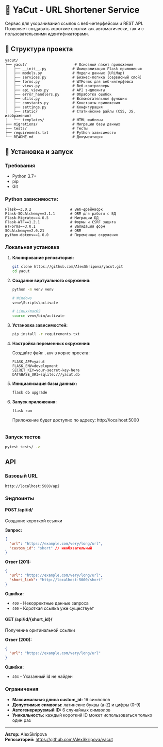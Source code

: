 # 🔗 YaCut - URL Shortener Service

Сервис для укорачивания ссылок с веб-интерфейсом и REST API. Позволяет создавать короткие ссылки как автоматически, так и с пользовательскими идентификаторами.

## 📁 Структура проекта

```
yacut/
├── yacut/                      # Основной пакет приложения
│   ├── __init__.py            # Инициализация Flask приложения
│   ├── models.py              # Модели данных (URLMap)
│   ├── services.py            # Бизнес-логика (сервисный слой)
│   ├── forms.py               # WTForms для веб-интерфейса
│   ├── views.py               # Веб-контроллеры
│   ├── api_views.py           # API эндпоинты
│   ├── error_handlers.py      # Обработка ошибок
│   ├── utils.py               # Вспомогательные функции
│   ├── constants.py           # Константы приложения
│   ├── settings.py            # Конфигурация
│   ├── static/                # Статические файлы (CSS, JS, изображения)
│   └── templates/             # HTML шаблоны
├── migrations/                # Миграции базы данных
├── tests/                     # Тесты
├── requirements.txt           # Python зависимости
└── README.md                  # Документация
```

## 🚀 Установка и запуск

### Требования

- Python 3.7+
- pip
- Git

### Python зависимости:

```
Flask==3.0.2                  # Веб-фреймворк
Flask-SQLAlchemy==3.1.1       # ORM для работы с БД
Flask-Migrate==4.0.5          # Миграции БД
Flask-WTF==1.2.1              # Формы и CSRF защита
WTForms==3.0.1                # Валидация форм
SQLAlchemy==2.0.21            # ORM
python-dotenv==1.0.0          # Переменные окружения
```

### Локальная установка

1. **Клонирование репозитория:**
   ```bash
   git clone https://github.com/AlexSkripova/yacut.git
   cd yacut
   ```

2. **Создание виртуального окружения:**
   ```bash
   python -m venv venv
   
   # Windows
   venv\Scripts\activate
   
   # Linux/macOS
   source venv/bin/activate
   ```

3. **Установка зависимостей:**
   ```bash
   pip install -r requirements.txt
   ```

4. **Настройка переменных окружения:**
   
   Создайте файл `.env` в корне проекта:
   ```env
   FLASK_APP=yacut
   FLASK_ENV=development
   SECRET_KEY=your-secret-key-here
   DATABASE_URI=sqlite:///yacut.db
   ```

5. **Инициализация базы данных:**
   ```bash
   flask db upgrade
   ```

6. **Запуск приложения:**
   ```bash
   flask run
   ```

   Приложение будет доступно по адресу: http://localhost:5000
   ```

### Запуск тестов

```bash
pytest tests/ -v
```


##  API

### Базовый URL
```
http://localhost:5000/api
```

### Эндпоинты

#### POST /api/id/
Создание короткой ссылки

**Запрос:**
```json
{
  "url": "https://example.com/very/long/url",
  "custom_id": "short" // необязательный
}
```

**Ответ (201):**
```json
{
  "url": "https://example.com/very/long/url",
  "short_link": "http://localhost:5000/short"
}
```

**Ошибки:**
- `400` - Некорректные данные запроса
- `400` - Короткая ссылка уже существует

#### GET /api/id/{short_id}/
Получение оригинальной ссылки

**Ответ (200):**
```json
{
  "url": "https://example.com/very/long/url"
}
```

**Ошибки:**
- `404` - Указанный id не найден

### Ограничения

- **Максимальная длина custom_id:** 16 символов
- **Допустимые символы:** латинские буквы (a-Z) и цифры (0-9)
- **Автогенерируемый ID:** 6 случайных символов
- **Уникальность:** каждый короткий ID может использоваться только один раз

---

**Автор:** AlexSkripova  
**Репозиторий:** https://github.com/AlexSkripova/yacut